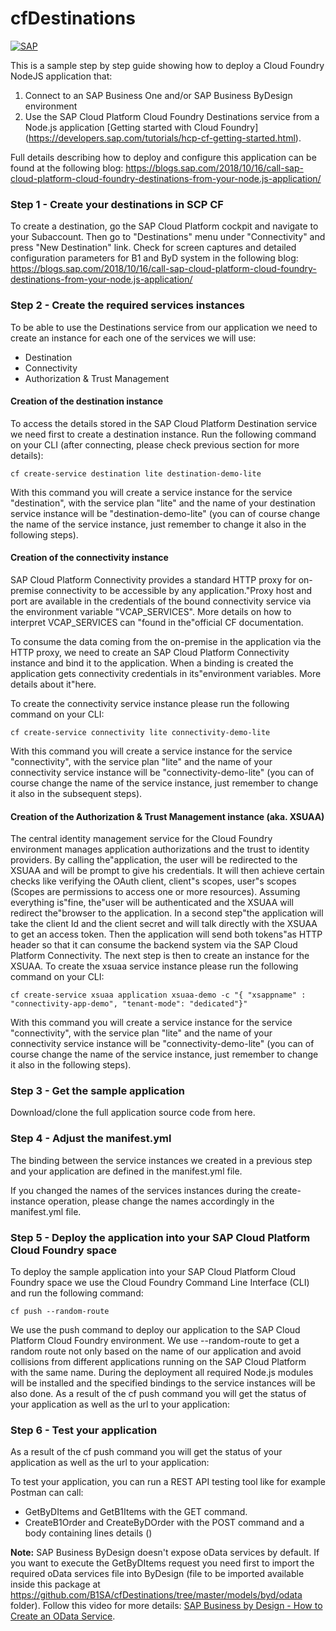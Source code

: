 # cfDestinations 
[![SAP](https://i.imgur.com/kkQTp3m.png)](https://cloudplatform.sap.com)

This is a sample step by step guide showing how to deploy a Cloud Foundry NodeJS application that:
1. Connect to an SAP Business One and/or SAP Business ByDesign environment
2. Use the SAP Cloud Platform Cloud Foundry Destinations service from a Node.js application
[Getting started with Cloud Foundry] (https://developers.sap.com/tutorials/hcp-cf-getting-started.html). 

Full details describing how to deploy and configure this application can be found at the following blog:
https://blogs.sap.com/2018/10/16/call-sap-cloud-platform-cloud-foundry-destinations-from-your-node.js-application/

### Step 1 - Create your destinations in SCP CF

To create a destination, go the SAP Cloud Platform cockpit and navigate to your Subaccount. Then go to "Destinations" menu under "Connectivity" and press "New Destination" link.
Check for screen captures and detailed configuration parameters for B1 and ByD system in the following blog: https://blogs.sap.com/2018/10/16/call-sap-cloud-platform-cloud-foundry-destinations-from-your-node.js-application/

### Step 2 - Create the required services instances

To be able to use the Destinations service from our application we need to create an instance for each one of the services we will use:
 - Destination 
 - Connectivity
 - Authorization & Trust Management

#### Creation of the destination instance
To access the details stored in the SAP Cloud Platform Destination service we need first to create a destination instance.
Run the following command on your CLI (after connecting, please check previous section for more details):

	cf create-service destination lite destination-demo-lite
With this command you will create a service instance for the service "destination", with the service plan "lite" and the name of your destination service instance will be "destination-demo-lite" (you can of course change the name of the service instance, just remember to change it also in the following steps).

#### Creation of the connectivity instance
SAP Cloud Platform Connectivity provides a standard HTTP proxy for on-premise connectivity to be accessible by any application."Proxy host and port are available in the credentials of the bound connectivity service via the environment variable "VCAP_SERVICES". More details on how to interpret VCAP_SERVICES can "found in the"official CF documentation.

To consume the data coming from the on-premise in the application via the HTTP proxy, we need to create an SAP Cloud Platform Connectivity instance and bind it to the application. When a binding is created the application gets connectivity credentials in its"environment variables. More details about it"here.

To create the connectivity service instance please run the following command on your CLI:

	cf create-service connectivity lite connectivity-demo-lite
With this command you will create a service instance for the service "connectivity", with the service plan "lite" and the name of your connectivity service instance will be "connectivity-demo-lite" (you can of course change the name of the service instance, just remember to change it also in the subsequent steps).

#### Creation of the Authorization & Trust Management instance (aka. XSUAA)
The central identity management service for the Cloud Foundry environment manages application authorizations and the trust to identity providers.
By calling the"application, the user will be redirected to the XSUAA and will be prompt to give his credentials. It will then achieve certain checks like verifying the OAuth client, client"s scopes, user"s scopes (Scopes are permissions to access one or more resources). Assuming everything is"fine, the"user will be authenticated and the XSUAA will redirect the"browser to the application.
In a second step"the application will take the client Id and the client secret and will talk directly with the XSUAA to get an access token. Then the application will send both tokens"as HTTP header so that it can consume the backend system via the SAP Cloud Platform Connectivity.
The next step is then to create an instance for the XSUAA. 
To create the xsuaa service instance please run the following command on your CLI:

	cf create-service xsuaa application xsuaa-demo -c "{ "xsappname" : "connectivity-app-demo", "tenant-mode": "dedicated"}"
With this command you will create a service instance for the service "connectivity", with the service plan "lite" and the name of your connectivity service instance will be "connectivity-demo-lite" (you can of course change the name of the service instance, just remember to change it also in the following steps).

### Step 3 - Get the sample application 
Download/clone the full application source code from here.

### Step 4 - Adjust the manifest.yml 
The binding between the service instances we created in a previous step and your application are defined in the manifest.yml file. 
 
If you changed the names of the services instances during the create-instance operation, please change the names accordingly in the manifest.yml file.

### Step 5 - Deploy the application into your SAP Cloud Platform Cloud Foundry space
To deploy the sample application into your SAP Cloud Platform Cloud Foundry space we use the Cloud Foundry Command Line Interface (CLI) and run the following command:

	cf push --random-route
We use the push command to deploy our application to the SAP Cloud Platform Cloud Foundry environment.
We use --random-route to get a random route not only based on the name of our application and avoid collisions from different applications running on the SAP Cloud Platform with the same name.
During the deployment all required Node.js modules will be installed and the specified bindings to the service instances will be also done.
As a result of the cf push command you will get the status of your application as well as the url to your application: 


### Step 6 - Test your application
As a result of the cf push command you will get the status of your application as well as the url to your application: 

To test your application, you can run a REST API testing tool like for example Postman can call:
- GetByDItems and GetB1Items with the GET command.
- CreateB1Order and CreateByDOrder with the POST command and a body containing lines details ()
 
 
**Note:** SAP Business ByDesign doesn't expose oData services by default. If you want to execute the GetByDItems request you need first to import the required oData services file into ByDesign (file to be imported available inside this package at https://github.com/B1SA/cfDestinations/tree/master/models/byd/odata folder). Follow this video for more details: [SAP Business by Design - How to Create an OData Service](https://www.youtube.com/watch?v=z6mF_1hFths).

 




